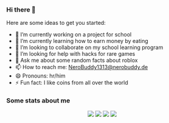 ### Hi there 👋

Here are some ideas to get you started:

- 🔭 I’m currently working on a project for school
- 🌱 I’m currently learning how to earn money by eating
- 👯 I’m looking to collaborate on my school learning program
- 🤔 I’m looking for help with hacks for rare games
- 💬 Ask me about some random facts about roblox 
- 📫 How to reach me: NeroBuddy1313@nerobuddy.de
- 😄 Pronouns: hr/him
- ⚡ Fun fact: I like coins from all over the world

### Some stats about me

<p align="center">
  <img src = "https://github-readme-stats.vercel.app/api?username=NeroBuddy1313&show_icons=true&count_private=true&theme=darcula&hide_border=true&hide=issues&bg_color=00000000">
  <img src = "https://github-readme-stats.vercel.app/api/top-langs/?username=NeroBuddy1313&layout=compact&hide_border=true&theme=darcula&bg_color=00000000&langs_count=6">
  <img src = "https://github-readme-stats.vercel.app/api/wakatime?username=@NeroBuddy1313&layout=compact&hide_border=true&theme=darcula&bg_color=00000000">
  <img src = "https://github-readme-streak-stats.herokuapp.com?user=NeroBuddy1313&theme=darcula&hide_border=true&background=FFFFFF00">
  <br>
  <br>
</p>

